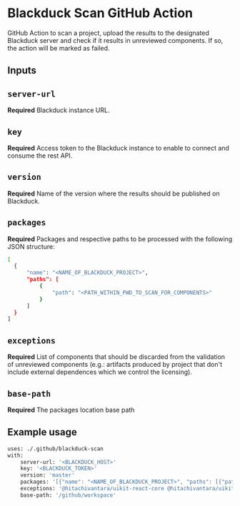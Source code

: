 # Blackduck Scan GitHub Action

GitHub Action to scan a project, upload the results to the designated Blackduck server and check if it results in unreviewed components. If so, the action will be marked as failed.

## Inputs

## `server-url`
**Required** Blackduck instance URL.

## `key`
**Required** Access token to the Blackduck instance to enable to connect and consume the rest API.

## `version`
**Required** Name of the version where the results should be published on Blackduck. 

## `packages`
**Required** Packages and respective paths to be processed with the following JSON structure:
```bash
[
  {
      "name": "<NAME_OF_BLACKDUCK_PROJECT>",
      "paths": [
          {
              "path": "<PATH_WITHIN_PWD_TO_SCAN_FOR_COMPONENTS>"
          }
      ]
  }
]
```

## `exceptions`
**Required** List of components that should be discarded from the validation of unreviewed components
(e.g.: artifacts produced by project that don't include external dependences which we control the licensing). 

## `base-path`
**Required** The packages location base path

## Example usage

```bash
uses: ./.github/blackduck-scan
with:
    server-url: '<BLACKDUCK_HOST>'
    key: '<BLACKDUCK_TOKEN>'
    version: 'master'
    packages: '[{"name": "<NAME_OF_BLACKDUCK_PROJECT>", "paths": [{"path": "<PATH_WITHIN_PWD_TO_SCAN_FOR_COMPONENTS>"}]}]'
    exceptions: '@hitachivantara/uikit-react-core @hitachivantara/uikit-react-lab'
    base-path: '/github/workspace'
```

